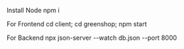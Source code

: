 Install Node
npm i 

For Frontend
cd client; cd greenshop; npm start

For Backend
npx json-server --watch db.json --port 8000

